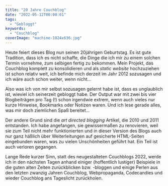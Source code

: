 ```yaml
---
title: "20 Jahre Couchblog"
date: "2022-05-12T00:00:01"
tags:
  - "Gebloggt"
keywords:
  - "Couchblog"
coverImage: "machine-1024x636.jpg"
---
```


Heute feiert dieses Blog nun seinen 20jährigen Geburtstag. Es ist gute Tradition, dass ich es nicht schaffe, die Dinge die ich mir zu einem solchen Termin vornehme, zum selbigen fertig zu bekommen. Mein Projekt, das Couchblog komplett zu konsolidieren und als _static website_ hochzuziehen ist schon relativ weit, ich befinde mich derzeit im Jahr 2012 sozusagen und ich wäre auch schon weiter, wenn nicht…

Also was ich von mir selbst sozusagen gelernt habe ist, dass es unglaublich ist, wieviel ich seinerzeit gebloggt habe. Der Output war mit zwei bis vier Blogbeiträgen pro Tag (!) schon irgendwie extrem, wenn auch vieles nur kurze Hinweise, Bookmarks oder Notizen waren. Und ich lese gerade alles, was mir doch ziemlichen Spaß bereitet…

Der andere Grund sind die _art directed blogging_ Artikel, die 2010 und 2011 entstanden. Ich habe angefangen, sie gewissermaßen zu renovieren, weil sie zum Teil nicht mehr funktionierten und in dieser Version des Blogs auch nur ganz häßlich über Weiterleitungen auf gesicherte HTML-Seiten eingebunden waren, was zu vielen Unschönheiten geführt hat. Ein Teil ist auch verloren gegangen.

Lange Rede kurzer Sinn, statt des neugestalteten Couchblogs 2022, werde ich in den nächsten Tagen anhand einiger (hoffentlich lustiger) Beispiele in die guten alten Zeiten zurückblicken bzw. -bloggen und einige Perlen aus den letzten zwanzig Jahren Couchblog, Webpropaganda, Codecandies und wieder Couchblog ans Tageslicht zurückholen.
